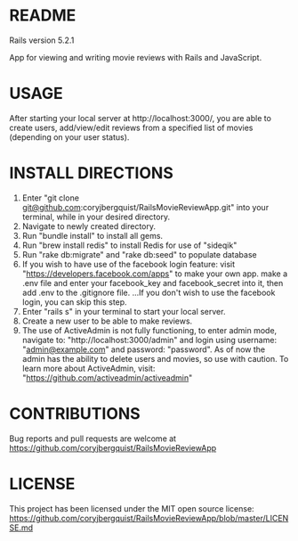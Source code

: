 # README

Rails version 5.2.1

App for viewing and writing movie reviews with Rails and JavaScript.

# USAGE

After starting your local server at http://localhost:3000/, you are able to create users, add/view/edit reviews from a specified list of movies (depending on your user status).

# INSTALL DIRECTIONS

1. Enter "git clone git@github.com:coryjbergquist/RailsMovieReviewApp.git" into your terminal, while in your desired directory.
2. Navigate to newly created directory.
3. Run "bundle install" to install all gems.
4. Run "brew install redis" to install Redis for use of "sideqik"
4. Run "rake db:migrate" and  "rake db:seed" to populate database
5. If you wish to have use of the facebook login feature:
  visit "https://developers.facebook.com/apps" to make your own app.
    make a .env file and enter your facebook_key and facebook_secret into it,
    then add .env to the .gitignore file.
      ...If you don't wish to use the facebook login, you can skip this step.
6. Enter "rails s" in your terminal to start your local server.
7. Create a new user to be able to make reviews.
8. The use of ActiveAdmin is not fully functioning, to enter admin mode, navigate to: "http://localhost:3000/admin" and login using username: "admin@example.com" and password: "password". As of now the admin has the ability to delete users and movies, so use with caution. To learn more about ActiveAdmin, visit: "https://github.com/activeadmin/activeadmin"

# CONTRIBUTIONS

Bug reports and pull requests are welcome at https://github.com/coryjbergquist/RailsMovieReviewApp

# LICENSE

 This project has been licensed under the MIT open source license:
 https://github.com/coryjbergquist/RailsMovieReviewApp/blob/master/LICENSE.md
